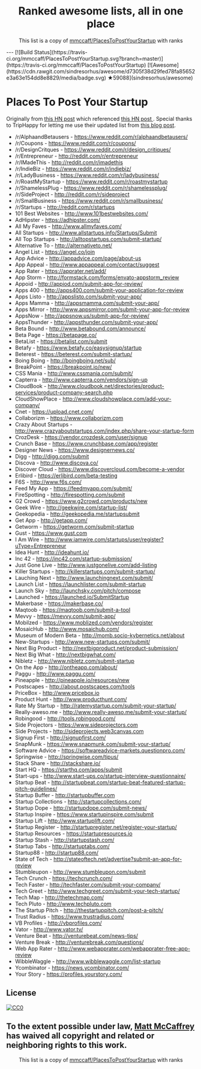 <h1 align="center">
Ranked awesome lists, all in one place
</h1>
<p align="center">
	This list is a copy of <a href="mmccaff/PlacesToPostYourStartup">mmccaff/PlacesToPostYourStartup</a> with ranks
</p>
---
[![Build Status](https://travis-ci.org/mmccaff/PlacesToPostYourStartup.svg?branch=master)](https://travis-ci.org/mmccaff/PlacesToPostYourStartup) [![Awesome](https://cdn.rawgit.com/sindresorhus/awesome/d7305f38d29fed78fa85652e3a63e154dd8e8829/media/badge.svg) ★59088](sindresorhus/awesome)

# Places To Post Your Startup

Originally from [this HN post](https://news.ycombinator.com/item?id=7248460) which referenced [this HN post ](https://news.ycombinator.com/item?id=6492109). Special thanks to TripHappy for letting me use their updated list from [this blog post](https://triphappy.com/blog/131-startup-directories-to-promote-your-startup/1).

* /r/AlphaandBetausers - https://www.reddit.com/r/alphaandbetausers/
* /r/Coupons - https://www.reddit.com/r/coupons/
* /r/DesignCritques - https://www.reddit.com/r/design_critiques/
* /r/Entrepreneur - http://reddit.com/r/entrepreneur
* /r/IMadeThis - http://reddit.com/r/imadethis
* /r/IndieBiz - https://www.reddit.com/r/indiebiz/
* /r/LadyBusiness - https://www.reddit.com/r/ladybusiness/
* /r/RoastMyStartup - https://www.reddit.com/r/roastmystartup
* /r/ShamelessPlug - https://www.reddit.com/r/shamelessplug/
* /r/SideProject - http://reddit.com/r/sideproject
* /r/SmallBusiness - https://www.reddit.com/r/smallbusiness/
* /r/Startups - http://reddit.com/r/startups
* 101 Best Websites - http://www.101bestwebsites.com/
* AdHipster - https://adhipster.com/
* All My Faves - http://www.allmyfaves.com/
* All Startups - http://www.allstartups.info/Startups/Submit
* All Top Startups - http://alltopstartups.com/submit-startup/
* Alternative To - http://alternativeto.net/
* Angel List - https://angel.co/join
* App Advice - http://appadvice.com/page/about-us
* App Appeal - http://www.appappeal.com/contact/suggest
* App Rater - https://apprater.net/add/
* App Storm - http://formstack.com/forms/envato-appstorm_review
* Appoid - http://appiod.com/submit-app-for-review/
* Apps 400 - http://apps400.com/submit-your-application-for-review
* Apps Listo - http://appslisto.com/submit-your-app/
* Apps Mamma - http://appsmamma.com/submit-your-app/
* Apps Mirror - http://www.appsmirror.com/submit-your-app-for-review
* AppsNow - http://appsnow.us/submit-app-for-review/
* AppsThunder - http://appsthunder.com/submit-your-app/
* Beta Bound - http://www.betabound.com/announce/
* Beta Page - https://betapage.co/
* BetaList - https://betalist.com/submit
* Betafy - https://www.betafy.co/easysignup/startup
* Beterest - https://beterest.com/submit-startup/
* Boing Boing - http://boingboing.net/sub/
* BreakPoint - https://breakpoint.io/new/
* CSS Mania - http://www.cssmania.com/submit/
* Capterra - http://www.capterra.com/vendors/sign-up
* CloudBook - http://www.cloudbook.net/directories/product-services/product-company-search.php
* CloudShowPlace - http://www.cloudshowplace.com/add-your-company/
* Cnet - https://upload.cnet.com/
* Collaborizm - https://www.collaborizm.com
* Crazy About Startups - http://www.crazyaboutstartups.com/index.php/share-your-startup-form
* CrozDesk - https://vendor.crozdesk.com/user/signup
* Crunch Base - https://www.crunchbase.com/app/register
* Designer News - https://www.designernews.co/
* Digg - http://digg.com/submit
* Discova - http://www.discova.co/
* Discover Cloud - https://www.discovercloud.com/become-a-vendor
* Erlibird - https://erlibird.com/beta-testing
* F6S - http://www.f6s.com/
* Feed My App - https://feedmyapp.com/submit/
* FireSpotting - http://firespotting.com/submit
* G2 Crowd - https://www.g2crowd.com/products/new
* Geek Wire - http://geekwire.com/startup-list/
* Geekopedia - http://geekopedia.me/startupsubmit
* Get App - http://getapp.com/
* Getworm - https://getworm.com/submit-startup
* Gust - https://www.gust.com
* I Am Wire - http://www.iamwire.com/startups/user/register?uType=Entrepreneur
* Idea Hunt - http://ideahunt.io/
* Inc 42 - https://inc42.com/startup-submission/
* Just Gone Live - http://www.justgonelive.com/add-listing
* Killer Startups - http://killerstartups.com/submit-startup/
* Lauching Next - http://www.launchingnext.com/submit/
* Launch List - https://launchlister.com/submit-startup
* Launch Sky - http://launchsky.com/pitch/compose
* Launched - https://launched.io/SubmitStartup
* Makerbase - https://makerbase.co/
* Maqtoob - https://maqtoob.com/submit-a-tool
* Mevvy - https://mevvy.com/submit-app/
* Mobilzed - https://www.moblized.com/vendors/register
* MosaicHub - http://www.mosaichub.com/
* Museum of Modern Beta - http://momb.socio-kybernetics.net/about
* New-Startups - http://www.new-startups.com/submit/
* Next Big Product - http://nextbigproduct.net/product-submission/
* Next Big What - http://nextbigwhat.com/
* Nibletz - http://www.nibletz.com/submit-startup
* On the App - http://ontheapp.com/about/
* Paggu - http://www.paggu.com/
* Pineapple - http://pineapple.io/resources/new
* Postscapes - http://about.postscapes.com/tools
* PriceBox - http://www.pricebox.io
* Product Hunt - http://www.producthunt.com/
* Rate My Startup - http://ratemystartup.com/submit-your-startup/
* Really-aweso.me - http://www.really-aweso.me/submit-your-startup/
* Robingood - http://tools.robingood.com/
* Side Projectors - https://www.sideprojectors.com
* Side Projects - http://sideprojects.web3canvas.com
* Signup First - http://signupfirst.com/
* SnapMunk - https://www.snapmunk.com/submit-your-startup/
* Software Advice - https://softwareadvice-markets.questionpro.com/
* Springwise - http://springwise.com/tipus/
* Stack Share - http://stackshare.io/
* Start HQ - https://starthq.com/apps/submit
* Start-ups - http://www.start-ups.co/startup-interview-questionnaire/
* Startup Beat - http://startupbeat.com/startup-beat-featured-startup-pitch-guidelines/
* Startup Buffer - http://startupbuffer.com
* Startup Collections - http://startupcollections.com/
* Startup Dope - http://startupdope.com/submit-news/
* Startup Inspire - https://www.startupinspire.com/submit
* Startup Lift - http://www.startuplift.com/
* Startup Register - http://startupregister.net/register-your-startup/
* Startup Resources - https://startupresources.io
* Startup Stash - http://startupstash.com/
* Startup Tabs - http://startuptabs.com/
* Startup88 - http://startup88.com/
* State of Tech - http://stateoftech.net/advertise?submit-an-app-for-review
* Stumbleupon - http://www.stumbleupon.com/submit
* Tech Crunch - https://techcrunch.com/
* Tech Faster - http://techfaster.com/submit-your-company/
* Tech Greet - http://www.techgreet.com/submit-your-tech-startup/
* Tech Map - http://thetechmap.com/
* Tech Pluto - http://www.techpluto.com
* The Startup Pitch - http://thestartuppitch.com/post-a-pitch/
* Trust Radius - https://www.trustradius.com/
* VB Profiles - http://vbprofiles.com/
* Vator - http://www.vator.tv/
* Venture Beat - http://venturebeat.com/news-tips/
* Venture Break - http://venturebreak.com/questions/
* Web App Rater - http://www.webapprater.com/webapprater-free-app-review
* WibbleWaggle - http://www.wibblewaggle.com/list-startup
* Ycombinator - https://news.ycombinator.com/
* Your Story - https://profiles.yourstory.com/

## License

[![CC0](http://i.creativecommons.org/p/zero/1.0/88x31.png)](http://creativecommons.org/publicdomain/zero/1.0/)

To the extent possible under law, [Matt McCaffrey](http://www.mattmccaffrey.com/) has waived all copyright and related or neighboring rights to this work.
---
<p align="center">
	This list is a copy of <a href="mmccaff/PlacesToPostYourStartup">mmccaff/PlacesToPostYourStartup</a> with ranks
</p>
